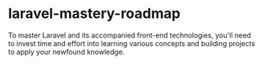 # laravel-mastery-roadmap
To master Laravel and its accompanied front-end technologies, you'll need to invest time and effort into learning various concepts and building projects to apply your newfound knowledge. 
